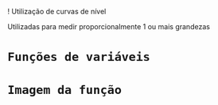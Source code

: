 ! Utilização de curvas de nível

Utilizadas para medir proporcionalmente 1 ou mais grandezas

# ``` Funções de variáveis ```

# ``` Imagem da função ```
